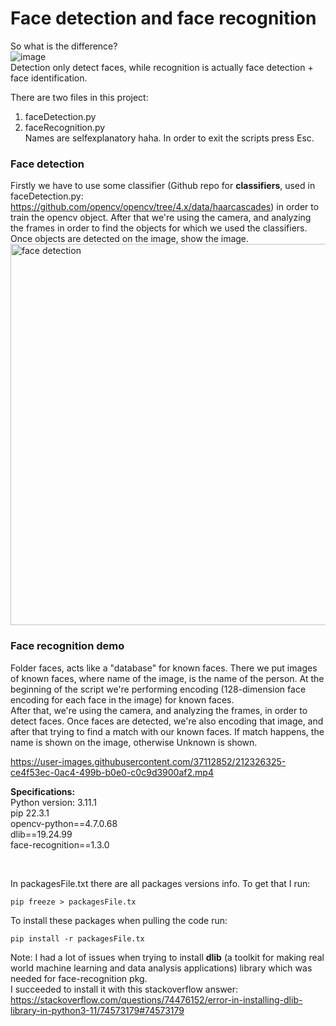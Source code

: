 # Face detection and face recognition

So what is the difference?  
![image](https://user-images.githubusercontent.com/37112852/212126082-1725ac96-d609-40d6-ba78-1384afa2ed7a.png)  
Detection only detect faces, while recognition is actually face detection + face identification.    

There are two files in this project:
1. faceDetection.py
2. faceRecognition.py  
Names are selfexplanatory haha. In order to exit the scripts press Esc. <br>

### Face detection    
Firstly we have to use some classifier (Github repo for **classifiers**, used in faceDetection.py:  https://github.com/opencv/opencv/tree/4.x/data/haarcascades) in order to train the opencv object. After that we're using the camera, and analyzing the frames in order to find the objects for which we used the classifiers. Once objects are detected on the image, show the image.   
<img width="610" alt="face detection" src="https://user-images.githubusercontent.com/37112852/212325912-4077b809-248a-4cbb-8892-864130c07f01.PNG">  
   
### Face recognition demo  
Folder faces, acts like a "database" for known faces. There we put images of known faces, where name of the image, is the name of the person. At the beginning of the script we're performing encoding (128-dimension face encoding for each face in the image) for known faces.  
After that, we're using the camera, and analyzing the frames, in order to detect faces. Once faces are detected, we're also encoding that image, and after that trying to find a match with our known faces. If match happens, the name is shown on the image, otherwise Unknown is shown.  



https://user-images.githubusercontent.com/37112852/212326325-ce4f53ec-0ac4-499b-b0e0-c0c9d3900af2.mp4

  
**Specifications:**  
Python version:  3.11.1   
pip 22.3.1    
opencv-python==4.7.0.68  
dlib==19.24.99  
face-recognition==1.3.0  

<br> 
  
In packagesFile.txt there are all packages versions info. To get that I run:  
```  
pip freeze > packagesFile.tx
```  
To install these packages when pulling the code run:  
```  
pip install -r packagesFile.tx
```  
Note: I had a lot of issues when trying to install **dlib** (a toolkit for making real world machine learning and data analysis applications) library which was needed for face-recognition pkg.  
I succeeded to install it with this stackoverflow answer: https://stackoverflow.com/questions/74476152/error-in-installing-dlib-library-in-python3-11/74573179#74573179   

<br>




